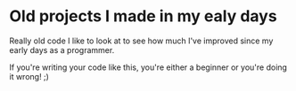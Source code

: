 # Old projects I made in my ealy days

Really old code I like to look at to see how much I've improved since my early days as a programmer.

If you're writing your code like this, you're either a beginner or you're doing it wrong! ;)

